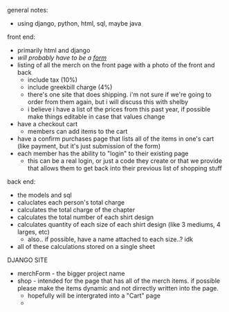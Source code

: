 general notes:

- using django, python, html, sql, maybe java

front end:

- primarily html and django
- *will probably have to be a [form](https://docs.djangoproject.com/en/5.0/topics/forms/)*
- listing of all the merch on the front page with a photo of the front and back
  - include tax (10%)
  - include greekbill charge (4%)
  - there's one site that does shipping. i'm not sure if we're going to order from them again, but i will discuss this with shelby
  - i believe i have a list of the prices from this past year, if possible make things editable in case that values change
- have a checkout cart
  - members can add items to the cart
- have a confirm purchases page that lists all of the items in one's cart (like payment, but it's just submission of the form)
- each member has the ability to "login" to their existing page
  - this can be a real login, or just a code they create or that we provide that allows them to get back into their previous list of shopping stuff

back end:

- the models and sql
- caluclates each person's total charge
- calculates the total charge of the chapter
- calculates the total number of each shirt design
- calculates quantity of each size of each shirt design (like 3 mediums, 4 larges, etc)
  - also.. if possible, have a name attached to each size..? idk
- all of these calculations stored on a single sheet

DJANGO SITE

* merchForm - the bigger project name
* shop - intended for the page that has all of the merch items. if possible please make the items dynamic and not dirrectly written into the page.
  * hopefully will be intergrated into a "Cart" page
  *
